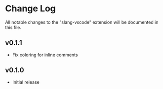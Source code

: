# Change Log

All notable changes to the "slang-vscode" extension will be documented in this file.

## v0.1.1

- Fix coloring for inline comments

## v0.1.0

- Initial release
